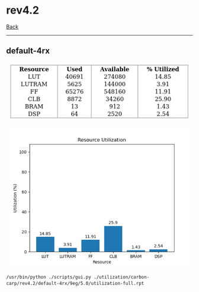 # rev4.2

[Back](<../carbon-carp.md>)

---

## default-4rx

<p align="center">
	<img src="../../../../images/carbon-carp/rev4.2/default-4rx/9eg/5.0/table.jpg" />
</p>

<p align="center">
	<img src="../../../../images/carbon-carp/rev4.2/default-4rx/9eg/5.0/graph.png" />
</p>

`/usr/bin/python ./scripts/gui.py ./utilization/carbon-carp/rev4.2/default-4rx/9eg/5.0/utilization-full.rpt`

